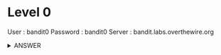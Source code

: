 # Level 0

User : bandit0
Password : bandit0
Server : bandit.labs.overthewire.org

<details><summary>ANSWER</summary>
<p>
```ssh -p 2220 bandit0@bandit.labs.overthewire.org```
</p>
</details>